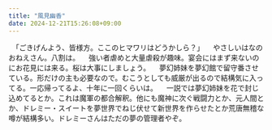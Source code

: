 ```yaml
---
title: "風見幽香"
date: 2024-12-21T15:26:08+09:00
---
```

　「ごきげんよう、皆様方。ここのヒマワリはどうかしら？」
　やさしいはなのおねえさん。八割は。
　強い者虐めと大量虐殺が趣味。宴会にはまず来ないのにお花見には来る。桜は大事にしましょう。
　夢幻姉妹を夢幻館で留守番させている。形だけの主も必要なので。むこうとしても威厳が出るので結構気に入ってる。一応帰ってるよ、十年に一回くらいは。
　一説では夢幻姉妹を花で封じ込めてるとか。これは魔軍の都合解釈。他にも魔神に次ぐ戦闘力とか、元人間とか、ドレミー・スイートを夢世界でねじ伏せて新世界を作らせたとか荒唐無稽な噂が結構多い。ドレミーさんはただの夢の管理者やぞ。
　
